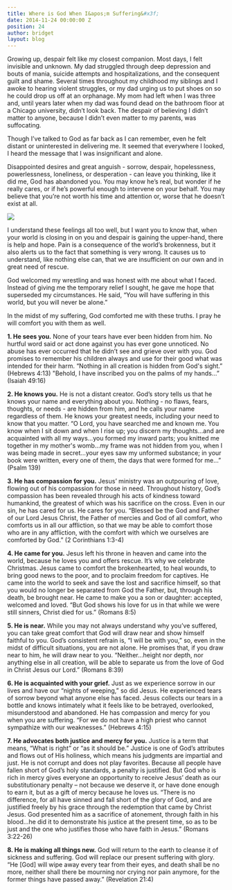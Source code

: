 ```yaml
---
title: Where is God When I&apos;m Suffering&#x3f;
date: 2014-11-24 00:00:00 Z
position: 24
author: bridget
layout: blog
---
```


Growing up, despair felt like my closest companion. Most days, I felt invisible and unknown. My dad struggled through deep depression and bouts of mania, suicide attempts and hospitalizations, and the consequent guilt and shame. Several times throughout my childhood my siblings and I awoke to hearing violent struggles, or my dad urging us to put shoes on so he could drop us off at an orphanage. My mom had left when I was three and, until years later when my dad was found dead on the bathroom floor at a Chicago university, didn’t look back. The despair of believing I didn’t matter to anyone, because I didn’t even matter to my parents, was suffocating.

Though I’ve talked to God as far back as I can remember, even he felt distant or uninterested in delivering me. It seemed that everywhere I looked, I heard the message that I was insignificant and alone.

Disappointed desires and great anguish - sorrow, despair, hopelessness, powerlessness, loneliness, or desperation - can leave you thinking, like it did me, God has abandoned you. You may know he’s real, but wonder if he really cares, or if he’s powerful enough to intervene on your behalf. You may believe that you’re not worth his time and attention or, worse that he doesn’t exist at all.

![](http://iwantrest.com/uploads/Walking_on_the_track.jpg)

I understand these feelings all too well, but I want you to know that, when your world is closing in on you and despair is gaining the upper-hand, there is help and hope. Pain is a consequence of the world’s brokenness, but it also alerts us to the fact that something is very wrong. It causes us to understand, like nothing else can, that we are insufficient on our own and in great need of rescue.

God welcomed my wrestling and was honest with me about what I faced. Instead of giving me the temporary relief I sought, he gave me hope that superseded my circumstances. He said, “You will have suffering in this world, but you will never be alone.”

In the midst of my suffering, God comforted me with these truths. I pray he will comfort you with them as well.

<b>1. He sees you.</b> None of your tears have ever been hidden from him. No hurtful word said or act done against you has ever gone unnoticed. No abuse has ever occurred that he didn’t see and grieve over with you. God promises to remember his children always and use for their good what was intended for their harm. “Nothing in all creation is hidden from God's sight.” (Hebrews 4:13) "Behold, I have inscribed you on the palms of my hands…” (Isaiah 49:16)

<b>2. He knows you.</b> He is not a distant creator. God’s story tells us that he knows your name and everything about you. Nothing - no flaws, fears, thoughts, or needs - are hidden from him, and he calls your name regardless of them. He knows your greatest needs, including your need to know that you matter. “O Lord, you have searched me and known me. You know when I sit down and when I rise up; you discern my thoughts…and are acquainted with all my ways…you formed my inward parts; you knitted me together in my mother's womb…my frame was not hidden from you, when I was being made in secret…your eyes saw my unformed substance; in your book were written, every one of them, the days that were formed for me…” (Psalm 139)

<b>3. He has compassion for you.</b> Jesus’ ministry was an outpouring of love, flowing out of his compassion for those in need. Throughout history, God’s compassion has been revealed through his acts of kindness toward humankind, the greatest of which was his sacrifice on the cross. Even in our sin, he has cared for us. He cares for you. “Blessed be the God and Father of our Lord Jesus Christ, the Father of mercies and God of all comfort, who comforts us in all our affliction, so that we may be able to comfort those who are in any affliction, with the comfort with which we ourselves are comforted by God.” (2 Corinthians 1:3-4)

<b>4. He came for you.</b> Jesus left his throne in heaven and came into the world, because he loves you and offers rescue. It’s why we celebrate Christmas. Jesus came to comfort the brokenhearted, to heal wounds, to bring good news to the poor, and to proclaim freedom for captives. He came into the world to seek and save the lost and sacrifice himself, so that you would no longer be separated from God the Father, but, through his death, be brought near. He came to make you a son or daughter: accepted, welcomed and loved. “But God shows his love for us in that while we were still sinners, Christ died for us.” (Romans 8:5)

<b>5. He is near.</b> While you may not always understand why you’ve suffered, you can take great comfort that God will draw near and show himself faithful to you. God’s consistent refrain is, “I will be with you,” so, even in the midst of difficult situations, you are not alone. He promises that, if you draw near to him, he will draw near to you. “Neither…height nor depth, nor anything else in all creation, will be able to separate us from the love of God in Christ Jesus our Lord.” (Romans 8:39)

<b>6. He is acquainted with your grief.</b> Just as we experience sorrow in our lives and have our “nights of weeping,” so did Jesus. He experienced tears of sorrow beyond what anyone else has faced. Jesus collects our tears in a bottle and knows intimately what it feels like to be betrayed, overlooked, misunderstood and abandoned. He has compassion and mercy for you when you are suffering. “For we do not have a high priest who cannot sympathize with our weaknesses.” (Hebrews 4:15)

<b>7. He advocates both justice and mercy for you.</b> Justice is a term that means, “What is right” or “as it should be.” Justice is one of God’s attributes and flows out of His holiness, which means his judgments are impartial and just. He is not corrupt and does not play favorites. Because all people have fallen short of God’s holy standards, a penalty is justified. But God who is rich in mercy gives everyone an opportunity to receive Jesus’ death as our substitutionary penalty – not because we deserve it, or have done enough to earn it, but as a gift of mercy because he loves us. “There is no difference, for all have sinned and fall short of the glory of God, and are justified freely by his grace through the redemption that came by Christ Jesus. God presented him as a sacrifice of atonement, through faith in his blood…he did it to demonstrate his justice at the present time, so as to be just and the one who justifies those who have faith in Jesus.” (Romans 3:22-26)

<b>8. He is making all things new.</b> God will return to the earth to cleanse it of sickness and suffering. God will replace our present suffering with glory. “He [God] will wipe away every tear from their eyes, and death shall be no more, neither shall there be mourning nor crying nor pain anymore, for the former things have passed away.” (Revelation 21:4)